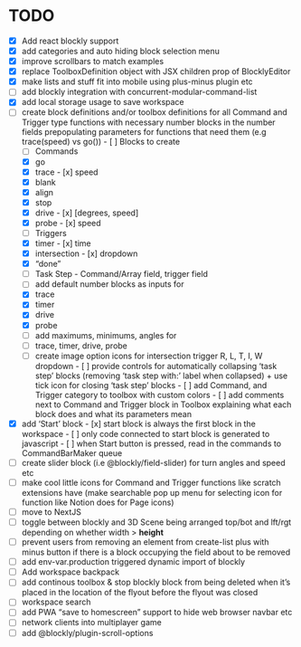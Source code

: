 # TODO

- [x]  Add react blockly support
- [x]  add categories and auto hiding block selection menu
- [x]  improve scrollbars to match examples
- [x]  replace ToolboxDefinition object with JSX children prop of BlocklyEditor
- [x]  make lists and stuff fit into mobile using plus-minus plugin etc
- [ ]  add blockly integration with concurrent-modular-command-list
  - [x]  add local storage usage to save workspace
  - [ ]  create block definitions and/or toolbox definitions for all Command and Trigger type functions with necessary number blocks in the number fields prepopulating parameters for functions that need them (e.g trace(speed) vs go())
    - [ ]  Blocks to create
      - [ ]  Commands
        - [x]  go
        - [x]  trace
          - [x]  speed
        - [x]  blank
        - [x]  align
        - [x]  stop
        - [x]  drive
          - [x]  [degrees, speed]
        - [x]  probe
          - [x]  speed
      - [ ]  Triggers
        - [x]  timer
          - [x]  time
        - [x]  intersection
          - [x]  dropdown
        - [x]  “done”
      - [ ]  Task Step - Command/Array field, trigger field
      - [ ]  add default number blocks as inputs for
        - [x]  trace
        - [x]  timer
        - [x]  drive
        - [x]  probe
      - [ ]  add maximums, minimums, angles for
        - [ ]  trace, timer, drive, probe
      - [ ]  create image option icons for intersection trigger R, L, T, I, W dropdown
    - [ ]  provide controls for automatically collapsing ‘task step’ blocks (removing ‘task step with:’ label when collapsed) + use tick icon for closing ‘task step’ blocks
    - [ ]  add Command, and Trigger category to toolbox with custom colors
    - [ ]  add comments next to Command and Trigger block in Toolbox explaining what each block does and what its parameters mean
  - [x]  add ‘Start’ block
    - [x]  start block is always the first block in the workspace
    - [ ]  only code connected to start block is generated to javascript
    - [ ]  when Start button is pressed, read in the commands to CommandBarMaker queue
  - [ ]  create slider block (i.e @blockly/field-slider) for turn angles and speed etc
  - [ ]  make cool little icons for Command and Trigger functions like scratch extensions have (make searchable pop up menu for selecting icon for function like Notion does for Page icons)
- [ ]  move to NextJS
- [ ]  toggle between blockly and 3D Scene being arranged top/bot and lft/rgt depending on whether width > **height**
- [ ]  prevent users from removing an element from create-list plus with minus button if there is a block occupying the field about to be removed
- [ ]  add env-var.production triggered dynamic import of blockly
- [ ]  Add workspace backpack
- [ ]  add continous toolbox & stop blockly block from being deleted when it’s placed in the location of the flyout before the flyout was closed
- [ ]  workspace search
- [ ]  add PWA “save to homescreen” support to hide web browser navbar etc
- [ ]  network clients into multiplayer game
- [ ]  add @blockly/plugin-scroll-options
